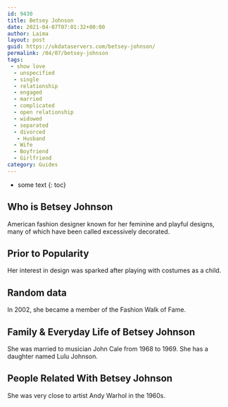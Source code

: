 ```yaml
---
id: 9430
title: Betsey Johnson
date: 2021-04-07T07:01:32+00:00
author: Laima
layout: post
guid: https://ukdataservers.com/betsey-johnson/
permalink: /04/07/betsey-johnson
tags:
 - show love
  - unspecified
  - single
  - relationship
  - engaged
  - married
  - complicated
  - open relationship
  - widowed
  - separated
  - divorced
   - Husband
  - Wife
  - Boyfriend
  - Girlfriend
category: Guides
---
```


* some text
{: toc}


## Who is Betsey Johnson
                  
                  
                  
American fashion designer known for her feminine and playful designs, many of which have been called excessively decorated.
                  
              
            
              
            
                
                
                
## Prior to Popularity
                  
                  
                  
Her interest in design was sparked after playing with costumes as a child.
                  
              
            
              
            
                
                
                
## Random data
                  
                  
                  
In 2002, she became a member of the Fashion Walk of Fame.
                  
              
            
              
            
                
                
                
## Family & Everyday Life of Betsey Johnson
                  
                  
                  
She was married to musician John Cale from 1968 to 1969. She has a daughter named Lulu Johnson.
                  
              
            
              
            
                
                
                
## People Related With Betsey Johnson
                  
                  
                  
She was very close to artist Andy Warhol in the 1960s.
                  
              
            
              
            
                
              
            
              
              
            
            
              
            
          
          
          